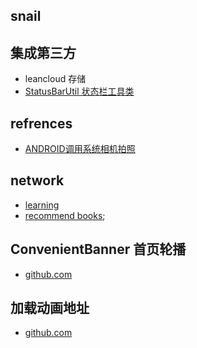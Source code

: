 ## snail
## 集成第三方
- leancloud 存储
- [StatusBarUtil 状态栏工具类](http://jaeger.itscoder.com/android/2016/03/27/statusbar-util.html)



## refrences
- [ANDROID调用系统相机拍照](http://stormzhang.com/android/2013/10/19/android-call-camera/)



## network
- [learning](http://m.sohu.com/ca/?channel=learning&index=3)
- [recommend books](https://frodo.douban.com/jsonp/subject_collection/book_fiction/items?os=ios&for_mobile=1&callback=jsonp3&start=36&count=18&loc_id=0&_=1476104057363);

## ConvenientBanner 首页轮播
- [github.com](https://github.com/lichengcai/Android-ConvenientBanner)

## 加载动画地址
- [github.com](https://github.com/zzz40500/android-shapeLoadingView)
